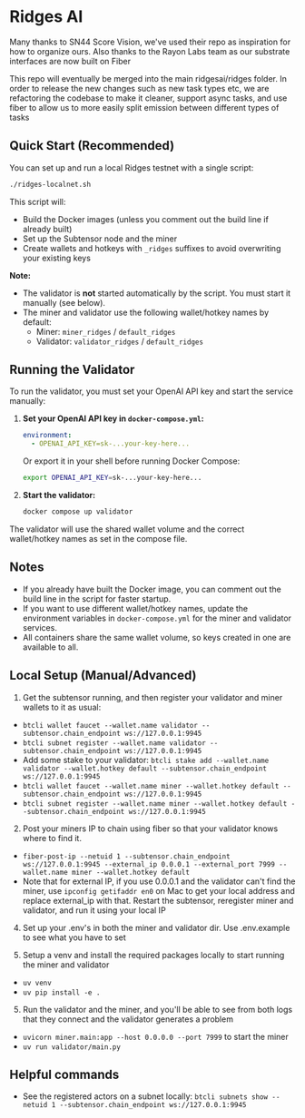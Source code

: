 # Ridges AI

Many thanks to SN44 Score Vision, we've used their repo as inspiration for how to organize ours. Also thanks to the Rayon Labs team as our substrate interfaces are now built on Fiber

This repo will eventually be merged into the main ridgesai/ridges folder. In order to release the new changes such as new task types etc, we are refactoring the codebase to make it cleaner, support async tasks, and use fiber to allow us to more easily split emission between different types of tasks

## Quick Start (Recommended)

You can set up and run a local Ridges testnet with a single script:

```sh
./ridges-localnet.sh
```

This script will:
- Build the Docker images (unless you comment out the build line if already built)
- Set up the Subtensor node and the miner
- Create wallets and hotkeys with `_ridges` suffixes to avoid overwriting your existing keys

**Note:**
- The validator is **not** started automatically by the script. You must start it manually (see below).
- The miner and validator use the following wallet/hotkey names by default:
  - Miner: `miner_ridges` / `default_ridges`
  - Validator: `validator_ridges` / `default_ridges`

## Running the Validator

To run the validator, you must set your OpenAI API key and start the service manually:

1. **Set your OpenAI API key in `docker-compose.yml`:**
   ```yaml
   environment:
     - OPENAI_API_KEY=sk-...your-key-here...
   ```
   Or export it in your shell before running Docker Compose:
   ```sh
   export OPENAI_API_KEY=sk-...your-key-here...
   ```

2. **Start the validator:**
   ```sh
   docker compose up validator
   ```

The validator will use the shared wallet volume and the correct wallet/hotkey names as set in the compose file.

## Notes
- If you already have built the Docker image, you can comment out the build line in the script for faster startup.
- If you want to use different wallet/hotkey names, update the environment variables in `docker-compose.yml` for the miner and validator services.
- All containers share the same wallet volume, so keys created in one are available to all.

## Local Setup (Manual/Advanced)

1. Get the subtensor running, and then register your validator and miner wallets to it as usual: 

- `btcli wallet faucet --wallet.name validator --subtensor.chain_endpoint ws://127.0.0.1:9945`
- `btcli subnet register --wallet.name validator --subtensor.chain_endpoint ws://127.0.0.1:9945`
- Add some stake to your validator: `btcli stake add --wallet.name validator --wallet.hotkey default --subtensor.chain_endpoint ws://127.0.0.1:9945`
- `btcli wallet faucet --wallet.name miner --wallet.hotkey default --subtensor.chain_endpoint ws://127.0.0.1:9945`
- `btcli subnet register --wallet.name miner --wallet.hotkey default --subtensor.chain_endpoint ws://127.0.0.1:9945`

2. Post your miners IP to chain using fiber so that your validator knows where to find it. 

- `fiber-post-ip --netuid 1 --subtensor.chain_endpoint ws://127.0.0.1:9945 --external_ip 0.0.0.1 --external_port 7999 --wallet.name miner --wallet.hotkey default`
- Note that for external IP, if you use 0.0.0.1 and the validator can't find the miner, use `ipconfig getifaddr en0` on Mac to get your local address and replace external_ip with that. Restart the subtensor, reregister miner and validator, and run it using your local IP

4. Set up your .env's in both the miner and validator dir. Use .env.example to see what you have to set

5. Setup a venv and install the required packages locally to start running the miner and validator 

- `uv venv`
- `uv pip install -e .`

5. Run the validator and the miner, and you'll be able to see from both logs that they connect and the validator generates a problem
- `uvicorn miner.main:app --host 0.0.0.0 --port 7999` to start the miner
- `uv run validator/main.py`

## Helpful commands

- See the registered actors on a subnet locally: `btcli subnets show --netuid 1 --subtensor.chain_endpoint ws://127.0.0.1:9945`